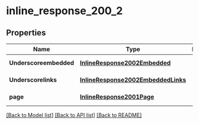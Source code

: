 # inline_response_200_2

## Properties
Name | Type | Description | Notes
------------ | ------------- | ------------- | -------------
**Underscoreembedded** | [**InlineResponse2002Embedded**](InlineResponse2002Embedded.md) |  | [default to null]
**Underscorelinks** | [**InlineResponse2002EmbeddedLinks**](InlineResponse2002EmbeddedLinks.md) |  | [default to null]
**page** | [**InlineResponse2001Page**](InlineResponse2001Page.md) |  | [default to null]

[[Back to Model list]](../README.md#documentation-for-models) [[Back to API list]](../README.md#documentation-for-api-endpoints) [[Back to README]](../README.md)


